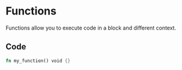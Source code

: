 # Functions

Functions allow you to execute code in a block and different context.

## Code

```rust
fn my_function() void {}
```